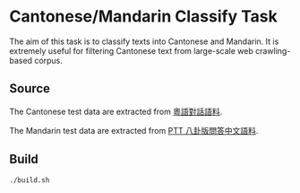 # Cantonese/Mandarin Classify Task

The aim of this task is to classify texts into Cantonese and Mandarin. It is extremely useful for filtering Cantonese text from large-scale web crawling-based corpus.

## Source

The Cantonese test data are extracted from [粵語對話語料](https://github.com/CanCLID/sentences).

The Mandarin test data are extracted from [PTT 八卦版問答中文語料](https://github.com/zake7749/Gossiping-Chinese-Corpus).

## Build

```sh
./build.sh
```
